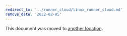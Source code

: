 ```yaml
---
redirect_to: '../runner_cloud/linux_runner_cloud.md'
remove_date: '2022-02-05'
---
```


This document was moved to [another location](../runner_cloud/linux_runner_cloud.md).

<!-- This redirect file can be deleted after 2022-02-05. -->
<!-- Before deletion, see: https://docs.gitlab.com/ee/development/documentation/#move-or-rename-a-page -->
